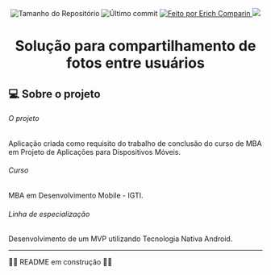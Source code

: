 <p align="center">
  <img alt="Tamanho do Repositório" src="https://img.shields.io/github/repo-size/ErichComparin/App-Projeto-Aplicado-IGTI---Java-Android?style=flat-square" />
  
  <img alt="Último commit" src="https://img.shields.io/github/last-commit/ErichComparin/App-Projeto-Aplicado-IGTI---Java-Android?style=flat-square" />

  <a href="https://github.com/ErichComparin">
    <img alt="Feito por Erich Comparin" src="https://img.shields.io/badge/feito%20por-Erich%20Comparin-orange?style=flat-square" />
  </a>

  <a href="./LICENSE">
    <img href="Licença MIT" src="https://img.shields.io/apm/l/vim-mode?style=flat-square" />
  </a>
</p>

<h1 align="center">
    Solução para compartilhamento de fotos entre usuários
</h1>

## 💻 Sobre o projeto

###### O projeto

Aplicação criada como requisito do trabalho de conclusão do curso de MBA em Projeto de Aplicações para Dispositivos Móveis.

###### Curso

MBA em Desenvolvimento Mobile - IGTI.

###### Linha de especialização

Desenvolvimento de um MVP utilizando Tecnologia Nativa Android.

---

🚧🚧 README em construção 🚧🚧
